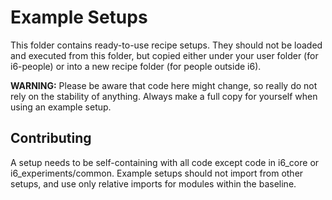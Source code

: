 # Example Setups

This folder contains ready-to-use recipe setups.
They should not be loaded and executed from this folder, but copied either under your user folder (for i6-people) or into a new recipe folder (for people outside i6).

**WARNING:** Please be aware that code here might change, so really do not rely on the stability of anything.
Always make a full copy for yourself when using an example setup.

## Contributing

A setup needs to be self-containing with all code except code in i6_core or i6_experiments/common.
Example setups should not import from other setups, and use only relative imports for modules within the baseline.
